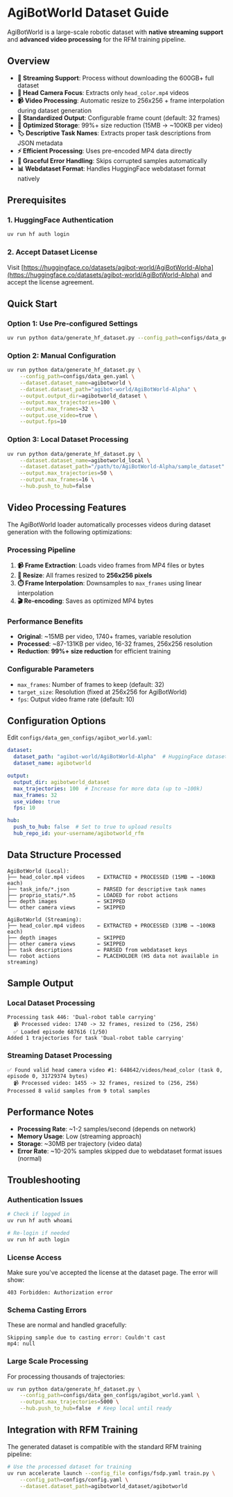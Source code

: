 # AgiBotWorld Dataset Guide

AgiBotWorld is a large-scale robotic dataset with **native streaming support** and **advanced video processing** for the RFM training pipeline.

## Overview

- **🚀 Streaming Support**: Process without downloading the 600GB+ full dataset
- **🎯 Head Camera Focus**: Extracts only `head_color.mp4` videos
- **📹 Video Processing**: Automatic resize to 256x256 + frame interpolation during dataset generation
- **📏 Standardized Output**: Configurable frame count (default: 32 frames)
- **💾 Optimized Storage**: 99%+ size reduction (15MB → ~100KB per video)
- **🏷️ Descriptive Task Names**: Extracts proper task descriptions from JSON metadata
- **⚡ Efficient Processing**: Uses pre-encoded MP4 data directly
- **🔄 Graceful Error Handling**: Skips corrupted samples automatically
- **📊 Webdataset Format**: Handles HuggingFace webdataset format natively

## Prerequisites

### 1. HuggingFace Authentication
```bash
uv run hf auth login
```

### 2. Accept Dataset License
Visit [https://huggingface.co/datasets/agibot-world/AgiBotWorld-Alpha](https://huggingface.co/datasets/agibot-world/AgiBotWorld-Alpha) and accept the license agreement.

## Quick Start

### Option 1: Use Pre-configured Settings
```bash
uv run python data/generate_hf_dataset.py --config_path=configs/data_gen_configs/agibot_world.yaml
```

### Option 2: Manual Configuration
```bash
uv run python data/generate_hf_dataset.py \
    --config_path=configs/data_gen.yaml \
    --dataset.dataset_name=agibotworld \
    --dataset.dataset_path="agibot-world/AgiBotWorld-Alpha" \
    --output.output_dir=agibotworld_dataset \
    --output.max_trajectories=100 \
    --output.max_frames=32 \
    --output.use_video=true \
    --output.fps=10
```

### Option 3: Local Dataset Processing
```bash
uv run python data/generate_hf_dataset.py \
    --dataset.dataset_name=agibotworld_local \
    --dataset.dataset_path="/path/to/AgiBotWorld-Alpha/sample_dataset" \
    --output.max_trajectories=50 \
    --output.max_frames=16 \
    --hub.push_to_hub=false
```

## Video Processing Features

The AgiBotWorld loader automatically processes videos during dataset generation with the following optimizations:

### Processing Pipeline
1. **📹 Frame Extraction**: Loads video frames from MP4 files or bytes
2. **📐 Resize**: All frames resized to **256x256 pixels**
3. **⏱️ Frame Interpolation**: Downsamples to `max_frames` using linear interpolation
4. **🎬 Re-encoding**: Saves as optimized MP4 bytes

### Performance Benefits
- **Original**: ~15MB per video, 1740+ frames, variable resolution
- **Processed**: ~87-131KB per video, 16-32 frames, 256x256 resolution
- **Reduction**: **99%+ size reduction** for efficient training

### Configurable Parameters
- `max_frames`: Number of frames to keep (default: 32)
- `target_size`: Resolution (fixed at 256x256 for AgiBotWorld)
- `fps`: Output video frame rate (default: 10)

## Configuration Options

Edit `configs/data_gen_configs/agibot_world.yaml`:

```yaml
dataset:
  dataset_path: "agibot-world/AgiBotWorld-Alpha"  # HuggingFace dataset name
  dataset_name: agibotworld

output:
  output_dir: agibotworld_dataset
  max_trajectories: 100  # Increase for more data (up to ~100k)
  max_frames: 32
  use_video: true
  fps: 10

hub:
  push_to_hub: false  # Set to true to upload results
  hub_repo_id: your-username/agibotworld_rfm
```

## Data Structure Processed

```
AgiBotWorld (Local):
├── head_color.mp4 videos    ← EXTRACTED + PROCESSED (15MB → ~100KB each)
├── task_info/*.json         ← PARSED for descriptive task names
├── proprio_stats/*.h5       ← LOADED for robot actions
├── depth images             ← SKIPPED
└── other camera views       ← SKIPPED

AgiBotWorld (Streaming):
├── head_color.mp4 videos    ← EXTRACTED + PROCESSED (31MB → ~100KB each)
├── depth images             ← SKIPPED
├── other camera views       ← SKIPPED  
├── task descriptions        ← PARSED from webdataset keys
└── robot actions            ← PLACEHOLDER (H5 data not available in streaming)
```

## Sample Output

### Local Dataset Processing
```
Processing task 446: 'Dual-robot table carrying'
  📹 Processed video: 1740 -> 32 frames, resized to (256, 256)
  ✅ Loaded episode 687616 (1/50)
Added 1 trajectories for task 'Dual-robot table carrying'
```

### Streaming Dataset Processing
```
✅ Found valid head camera video #1: 648642/videos/head_color (task 0, episode 0, 31729374 bytes)
  📹 Processed video: 1455 -> 32 frames, resized to (256, 256)
Processed 8 valid samples from 9 total samples
```

## Performance Notes

- **Processing Rate**: ~1-2 samples/second (depends on network)
- **Memory Usage**: Low (streaming approach)
- **Storage**: ~30MB per trajectory (video data)
- **Error Rate**: ~10-20% samples skipped due to webdataset format issues (normal)

## Troubleshooting

### Authentication Issues
```bash
# Check if logged in
uv run hf auth whoami

# Re-login if needed
uv run hf auth login
```

### License Access
Make sure you've accepted the license at the dataset page. The error will show:
```
403 Forbidden: Authorization error
```

### Schema Casting Errors
These are normal and handled gracefully:
```
Skipping sample due to casting error: Couldn't cast
mp4: null
```

### Large Scale Processing
For processing thousands of trajectories:
```bash
uv run python data/generate_hf_dataset.py \
    --config_path=configs/data_gen_configs/agibot_world.yaml \
    --output.max_trajectories=5000 \
    --hub.push_to_hub=false  # Keep local until ready
```

## Integration with RFM Training

The generated dataset is compatible with the standard RFM training pipeline:

```bash
# Use the processed dataset for training
uv run accelerate launch --config_file configs/fsdp.yaml train.py \
    --config_path=configs/config.yaml \
    --dataset.dataset_path=agibotworld_dataset/agibotworld
```